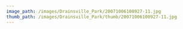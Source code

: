 ```yaml
---
image_path: /images/Drainsville_Park/20071006100927-11.jpg
thumb_path: /images/Drainsville_Park/thumb/20071006100927-11.jpg
---
```

